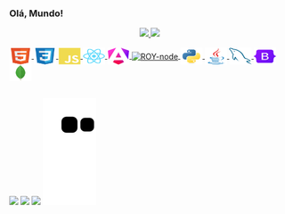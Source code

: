 ### Olá, Mundo!
<div align="center">
  <a href="https://github.com/evertonROY">
  <img height="180em" src="https://github-readme-stats.vercel.app/api?username=evertonROY&show_icons=true&theme=omni&include_all_commits=true&count_private=true"/>
  <img height="180em" src="https://github-readme-stats.vercel.app/api/top-langs/?username=evertonROY&layout=compact&langs_count=7&theme=omni"/>
</div>
<div style="display: inline_block"><br>
  <img align="center" alt="ROY-HTML" height="30" width="40" src="https://raw.githubusercontent.com/devicons/devicon/master/icons/html5/html5-original.svg">
  <img align="center" alt="ROY-CSS" height="30" width="40" src="https://raw.githubusercontent.com/devicons/devicon/master/icons/css3/css3-original.svg">
  <img align="center" alt="ROY-Js" height="30" width="40" src="https://raw.githubusercontent.com/devicons/devicon/master/icons/javascript/javascript-plain.svg">
  <img align="center" alt="ROY-React" height="30" width="40" src="https://raw.githubusercontent.com/devicons/devicon/master/icons/react/react-original.svg">
  <img align="center" alt="ROY-Python" height="30" width="40" src="https://raw.githubusercontent.com/devicons/devicon/master/icons/angular/angular-original.svg">
  <img align="center" alt="ROY-node" height="30" width="40"  src="https://cdn.jsdelivr.net/gh/devicons/devicon/icons/nodejs/nodejs-plain.svg">
  <img align="center" alt="ROY-Python" height="30" width="40" src="https://raw.githubusercontent.com/devicons/devicon/master/icons/python/python-original.svg">
  <img align="center" alt="ROY-Python" height="30" width="40" src="https://raw.githubusercontent.com/devicons/devicon/master/icons/java/java-original.svg">
  <img align="center" alt="ROY-Python" height="30" width="40" src="https://raw.githubusercontent.com/devicons/devicon/master/icons/mysql/mysql-original.svg">
  <img align="center" alt="ROY-Python" height="30" width="40" src="https://raw.githubusercontent.com/devicons/devicon/master/icons/bootstrap/bootstrap-original.svg">
  <img align="center" alt="ROY-Python" height="30" width="40" src="https://raw.githubusercontent.com/devicons/devicon/master/icons/mongodb/mongodb-original.svg">
  
</div>
  
 ##
  

  <a href="https://www.linkedin.com/in/evertonRoy" target="_blank"><img src="https://img.shields.io/badge/-LinkedIn-%230077B5?style=for-the-badge&logo=linkedin&logoColor=white" target="_blank"></a> 
    <a href = "mailto:evertonsantosld@hotmail.com"><img src="https://img.shields.io/badge/-Gmail-%23333?style=for-the-badge&logo=gmail&logoColor=white" target="_blank"></a>
<a href="https://t.me/Eurobot2" target="_blank"><img src="https://img.shields.io/badge/Telegram-2CA5E0?style=for-the-badge&logo=telegram&logoColor=white"></a>
![Snake animation](https://github.com/evertonROY/evertonROY/blob/output/github-contribution-grid-snake.svg)
